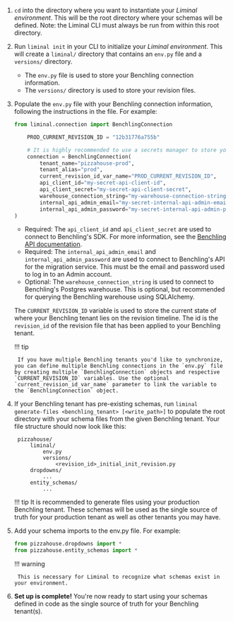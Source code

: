 
1. `cd` into the directory where you want to instantiate your *Liminal environment*. This will be the root directory where your schemas will be defined. Note: the Liminal CLI must always be run from within this root directory.

2. Run `liminal init` in your CLI to initialize your *Liminal environment*. This will create a `liminal/` directory that contains an `env.py` file and a `versions/` directory.

    * The `env.py` file is used to store your Benchling connection information.
    * The `versions/` directory is used to store your revision files.

3. Populate the `env.py` file with your Benchling connection information, following the instructions in the file. For example:

    ```python
    from liminal.connection import BenchlingConnection

        PROD_CURRENT_REVISION_ID = "12b31776a755b"

        # It is highly recommended to use a secrets manager to store your credentials.
        connection = BenchlingConnection(
            tenant_name="pizzahouse-prod",
            tenant_alias="prod",
            current_revision_id_var_name="PROD_CURRENT_REVISION_ID",
            api_client_id="my-secret-api-client-id",
            api_client_secret="my-secret-api-client-secret",
            warehouse_connection_string="my-warehouse-connection-string",
            internal_api_admin_email="my-secret-internal-api-admin-email",
            internal_api_admin_password="my-secret-internal-api-admin-password",
    )
    ```

    * Required: The `api_client_id` and `api_client_secret` are used to connect to Benchling's SDK. For more information, see the [Benchling API documentation](https://docs.benchling.com/docs/getting-started-benchling-apps#calling-the-api-as-an-app).
    * Required: The `internal_api_admin_email` and `internal_api_admin_password` are used to connect to Benchling's API for the migration service. This must be the email and password used to log in to an Admin account.
    * Optional: The `warehouse_connection_string` is used to connect to Benchling's Postgres warehouse. This is optional, but recommended for querying the Benchling warehouse using SQLAlchemy.

    The `CURRENT_REVISION_ID` variable is used to store the current state of where your Benchling tenant lies on the revision timeline. The id is the `revision_id` of the revision file that has been applied to your Benchling tenant.

    !!! tip

        If you have multiple Benchling tenants you'd like to synchronize, you can define multiple Benchling connections in the `env.py` file by creating multiple `BenchlingConnection` objects and respective `CURRENT_REVISION_ID` variables. Use the optional `current_revision_id_var_name` parameter to link the variable to the `BenchlingConnection` object.

4. If your Benchling tenant has pre-existing schemas, run `liminal generate-files <benchling_tenant> [<write_path>]` to populate the root directory with your schema files from the given Benchling tenant. Your file structure should now look like this:

        pizzahouse/
            liminal/
                env.py
                versions/
                    <revision_id>_initial_init_revision.py
            dropdowns/
                ...
            entity_schemas/
                ...

    !!! tip
        It is recommended to generate files using your production Benchling tenant. These schemas will be used as the single source of truth for your production tenant as well as other tenants you may have.

5. Add your schema imports to the env.py file. For example:

    ```python
    from pizzahouse.dropdowns import *
    from pizzahouse.entity_schemas import *
    ```

    !!! warning

        This is necessary for Liminal to recognize what schemas exist in your environment.

6. **Set up is complete!** You're now ready to start using your schemas defined in code as the single source of truth for your Benchling tenant(s).
